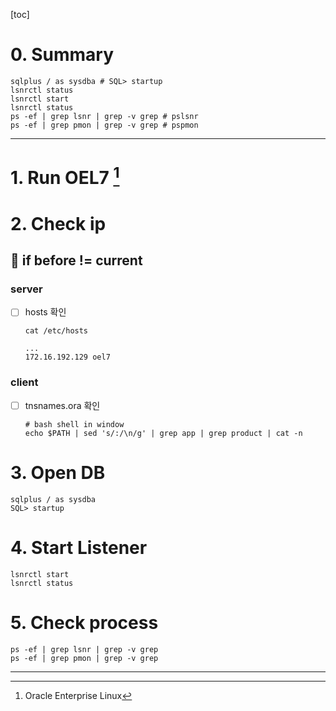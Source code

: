 [toc]

# 0. Summary

```shell
sqlplus / as sysdba # SQL> startup
lsnrctl status
lsnrctl start
lsnrctl status
ps -ef | grep lsnr | grep -v grep # pslsnr
ps -ef | grep pmon | grep -v grep # pspmon
```

---

# 1. Run OEL7 [^OEL]

# 2. Check ip

## 📐 if before != current

### server

- [ ] hosts 확인
  ```shell
  cat /etc/hosts
  
  ...
  172.16.192.129 oel7
  ```

### client

- [ ] tnsnames.ora 확인
  ```shell
  # bash shell in window 
  echo $PATH | sed 's/:/\n/g' | grep app | grep product | cat -n
  ```


# 3. Open DB

```shell
sqlplus / as sysdba
SQL> startup
```

# 4. Start Listener

```shell
lsnrctl start
lsnrctl status
```

# 5. Check process

```shell
ps -ef | grep lsnr | grep -v grep
ps -ef | grep pmon | grep -v grep
```

---

[^OEL]: Oracle Enterprise Linux

